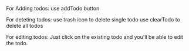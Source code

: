 For Adding todos:
    use addTodo button

For deteting todos:
   use trash icon to delete single todo
   use clearTodo to delete all todos
   
 For editing todos:
     Just click on  the existing todo and you'll be able to edit the todo.
